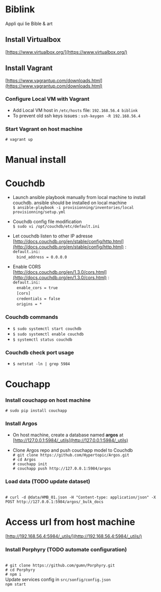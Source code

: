 # Biblink
Appli qui lie Bible &amp; art

## Install Virtualbox
[https://www.virtualbox.org/](https://www.virtualbox.org/)

## Install Vagrant
[https://www.vagrantup.com/downloads.html](https://www.vagrantup.com/downloads.html)

### Configure Local VM with Vagrant

- Add Local VM host in `/etc/hosts` file: `192.168.56.4 biblink`
- To prevent old ssh keys issues : `ssh-keygen -R 192.168.56.4`

### Start Vagrant on host machine
`# vagrant up`

# Manual install

Couchdb
==
- Launch ansible playbook manually from local machine to install couchdb. ansible should be installed on local machine
<br>`$ ansible-playbook -i provisionning/inventories/local provisionning/setup.yml`

- Couchdb config file modification
<br>`$ sudo vi /opt/couchdb/etc/default.ini`

- Let couchdb listen to other IP adresse 
<br>[http://docs.couchdb.org/en/stable/config/http.html](http://docs.couchdb.org/en/stable/config/http.html) : <br/>`default.ini:`<br>
&nbsp;&nbsp;&nbsp;`bind_address = 0.0.0.0`</code>

- Enable CORS 
<br>[http://docs.couchdb.org/en/1.3.0/cors.html](http://docs.couchdb.org/en/1.3.0/cors.html) : <br/>`default.ini:`<br>
&nbsp;&nbsp;&nbsp;`enable_cors = true`<br>
&nbsp;&nbsp;&nbsp;`[cors]`<br>
&nbsp;&nbsp;&nbsp;`credentials = false`<br>
&nbsp;&nbsp;&nbsp;`origins = *`<br>

### Couchdb commands 
- `$ sudo systemctl start couchdb`
- `$ sudo systemctl enable couchdb`
- `$ systemctl status couchdb`

### Couchdb check port usage 
- `$ netstat -ln | grep 5984`

Couchapp
==

### Install couchapp on host machine
`# sudo pip install couchapp`

### Install Argos

- On host machine, create a database named **argos** at <br> [http://127.0.0.1:5984/_utils](http://127.0.0.1:5984/_utils)

- Clone Argos repo and push couchapp model to Couchdb
<br>`# git clone https://github.com/Hypertopic/Argos.git`
<br>`# cd Argos`
<br>`# couchapp init`
<br>`# couchapp push http://127.0.0.1:5984/argos`

### Load data (TODO update dataset)
<br>`# curl -d @data/HMB_01.json -H "Content-type: application/json" -X POST http://127.0.0.1:5984/argos/_bulk_docs`

# Access url from host machine
[http://192.168.56.4:5984/_utils/](http://192.168.56.4:5984/_utils/)

### Install Porphyry (TODO automate configuration)
<br>`# git clone https://github.com/gumn/Porphyry.git`
<br>`# cd Porphyry`
<br>`# npm i`
<br>Update services config in `src/sonfig/config.json`
<br>`npm start`
